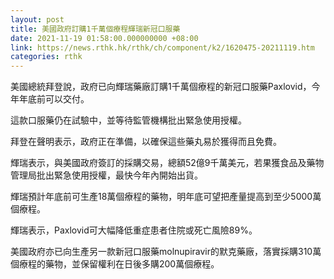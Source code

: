 ```yaml
---
layout: post
title: 美國政府訂購1千萬個療程輝瑞新冠口服藥
date: 2021-11-19 01:58:00.000000000 +08:00
link: https://news.rthk.hk/rthk/ch/component/k2/1620475-20211119.htm
categories: rthk
---
```


美國總統拜登說，政府已向輝瑞藥廠訂購1千萬個療程的新冠口服藥Paxlovid，今年年底前可以交付。

這款口服藥仍在試驗中，並等待監管機構批出緊急使用授權。

拜登在聲明表示，政府正在準備，以確保這些藥丸易於獲得而且免費。 

輝瑞表示，與美國政府簽訂的採購交易，總額52億9千萬美元，若果獲食品及藥物管理局批出緊急使用授權，最快今年內開始出貨。

輝瑞預計年底前可生產18萬個療程的藥物，明年底可望把產量提高到至少5000萬個療程。

輝瑞表示，Paxlovid可大幅降低重症患者住院或死亡風險89%。

美國政府亦已向生產另一款新冠口服藥molnupiravir的默克藥廠，落實採購310萬個療程的藥物，並保留權利在日後多購200萬個療程。
